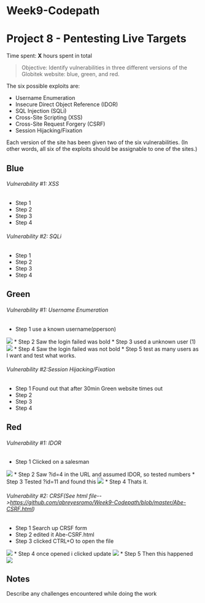 # Week9-Codepath
# Project 8 - Pentesting Live Targets

Time spent: **X** hours spent in total

> Objective: Identify vulnerabilities in three different versions of the Globitek website: blue, green, and red.

The six possible exploits are:
* Username Enumeration
* Insecure Direct Object Reference (IDOR)
* SQL Injection (SQLi)
* Cross-Site Scripting (XSS)
* Cross-Site Request Forgery (CSRF)
* Session Hijacking/Fixation

Each version of the site has been given two of the six vulnerabilities. (In other words, all six of the exploits should be assignable to one of the sites.)

## Blue

###### Vulnerability #1: XSS
* Step 1
* Step 2
* Step 3
* Step 4

###### Vulnerability #2: SQLi
* Step 1
* Step 2
* Step 3
* Step 4

## Green

###### Vulnerability #1: Username Enumeration
* Step 1 use a known username(pperson)
 <img src="https://github.com/abreyesromo/Week9-Codepath/blob/master/Images/Week9-Green-Vul1-1.png">
* Step 2 Saw the login failed was bold
* Step 3 used a unknown user (1)
 <img src="https://github.com/abreyesromo/Week9-Codepath/blob/master/Images/Week9-Green-Vul1-2.png">
* Step 4 Saw the login failed was not bold
* Step 5 test as many users as I want and test what works.

###### Vulnerability #2:Session Hijacking/Fixation
* Step 1 Found out that after 30min Green website times out
* Step 2
* Step 3
* Step 4

## Red ##

###### Vulnerability #1: IDOR
* Step 1 Clicked on a salesman
 <img src="https://github.com/abreyesromo/Week9-Codepath/blob/master/Images/Week9-RED-Vul1-1.png">
* Step 2 Saw ?id=4 in the URL and assumed IDOR, so tested numbers
* Step 3 Tested ?id=11 and found this
 <img src="https://github.com/abreyesromo/Week9-Codepath/blob/master/Images/Week9-RED-Vul1-1.png">
* Step 4 Thats it.

###### Vulnerability #2: CRSF(See html file-->https://github.com/abreyesromo/Week9-Codepath/blob/master/Abe-CSRF.html)
* Step 1 Search up CRSF form
* Step 2 edited it Abe-CSRF.html
* Step 3 clicked CTRL+O to open the file
 <img src="https://github.com/abreyesromo/Week9-Codepath/blob/master/Images/Week9-RED-Vul1-1.png">
* Step 4 once opened i clicked update
 <img src="https://github.com/abreyesromo/Week9-Codepath/blob/master/Images/Week9-RED-Vul1-2.png">
* Step 5 Then this happened
 <img src="https://github.com/abreyesromo/Week9-Codepath/blob/master/Images/Week9-RED-Vul1-3.png">

## Notes

Describe any challenges encountered while doing the work

